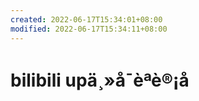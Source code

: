 ```yaml
---
created: 2022-06-17T15:34:01+08:00
modified: 2022-06-17T15:34:11+08:00
---
```


# bilibili upä¸»å¯èªè®¡å

